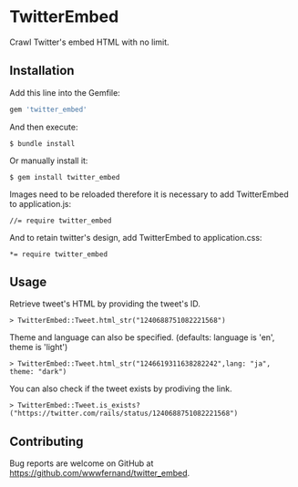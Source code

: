 # TwitterEmbed

Crawl Twitter's embed HTML with no limit.

## Installation

Add this line into the Gemfile:

```ruby
gem 'twitter_embed'
```

And then execute:

    $ bundle install

Or manually install it:

    $ gem install twitter_embed
    
Images need to be reloaded therefore it is necessary to add TwitterEmbed to application.js:

    //= require twitter_embed

And to retain twitter's design, add TwitterEmbed to application.css:

    *= require twitter_embed

## Usage

Retrieve tweet's HTML by providing the tweet's ID.
    
    > TwitterEmbed::Tweet.html_str("1240688751082221568")
Theme and language can also be specified. (defaults: language is 'en', theme is 'light')
    
    > TwitterEmbed::Tweet.html_str("1246619311638282242",lang: "ja", theme: "dark")
You can also check if the tweet exists by prodiving the link.
    
    > TwitterEmbed::Tweet.is_exists?("https://twitter.com/rails/status/1240688751082221568")
    
## Contributing

Bug reports are welcome on GitHub at https://github.com/wwwfernand/twitter_embed.
